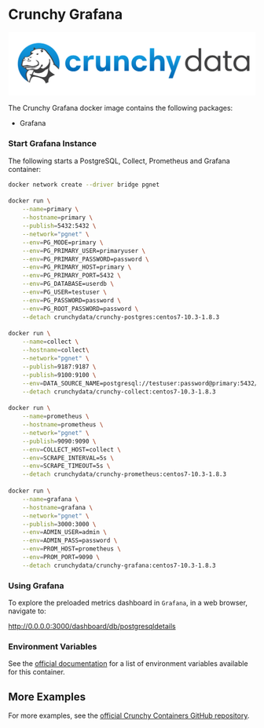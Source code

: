 # Crunchy Grafana

![](https://raw.githubusercontent.com/CrunchyData/crunchy-containers/master/images/crunchy_logo.png)

The Crunchy Grafana docker image contains the following packages:

* Grafana

### Start Grafana Instance

The following starts a PostgreSQL, Collect, Prometheus and Grafana container:

```bash
docker network create --driver bridge pgnet

docker run \
    --name=primary \
    --hostname=primary \
    --publish=5432:5432 \
    --network="pgnet" \
    --env=PG_MODE=primary \
    --env=PG_PRIMARY_USER=primaryuser \
    --env=PG_PRIMARY_PASSWORD=password \
    --env=PG_PRIMARY_HOST=primary \
    --env=PG_PRIMARY_PORT=5432 \
    --env=PG_DATABASE=userdb \
    --env=PG_USER=testuser \
    --env=PG_PASSWORD=password \
    --env=PG_ROOT_PASSWORD=password \
    --detach crunchydata/crunchy-postgres:centos7-10.3-1.8.3

docker run \
    --name=collect \
    --hostname=collect\
    --network="pgnet" \
    --publish=9187:9187 \
    --publish=9100:9100 \
    --env=DATA_SOURCE_NAME=postgresql://testuser:password@primary:5432/postgres?sslmode=disable \
    --detach crunchydata/crunchy-collect:centos7-10.3-1.8.3

docker run \
    --name=prometheus \
    --hostname=prometheus \
    --network="pgnet" \
    --publish=9090:9090 \
    --env=COLLECT_HOST=collect \
    --env=SCRAPE_INTERVAL=5s \
    --env=SCRAPE_TIMEOUT=5s \
    --detach crunchydata/crunchy-prometheus:centos7-10.3-1.8.3

docker run \
    --name=grafana \
    --hostname=grafana \
    --network="pgnet" \
    --publish=3000:3000 \
    --env=ADMIN_USER=admin \
    --env=ADMIN_PASS=password \
    --env=PROM_HOST=prometheus \
    --env=PROM_PORT=9090 \
    --detach crunchydata/crunchy-grafana:centos7-10.3-1.8.3
```

### Using Grafana

To explore the preloaded metrics dashboard in `Grafana`, in a web browser, navigate to: 

http://0.0.0.0:3000/dashboard/db/postgresqldetails

### Environment Variables

See the [official documentation](https://github.com/CrunchyData/crunchy-containers/blob/master/docs/containers.adoc#crunchy-grafana) for a list of environment variables available for this container.

## More Examples

For more examples, see the [official Crunchy Containers GitHub repository](https://github.com/CrunchyData/crunchy-containers/tree/master/examples/docker).
